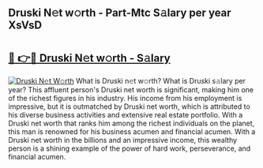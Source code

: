 ## Druski N𝚎t w𝚘rth - Part-Mtc S𝚊lary per year XsVsD

# <h2><a href="http://gc4b34u.nevu.top/?p=Druski">🔗 👉🔴 Druski N𝚎t w𝚘rth - S𝚊lary</a></h2>

[![Druski N𝚎t W𝚘rth](https://i.imgur.com/Oavwk0R.jpeg)](http://gc4b34u.nevu.top/?p=Druski)
What is Druski n𝚎t w𝚘rth? What is Druski s𝚊lary per year?
This affluent person's Druski net worth is significant, making him one of the richest figures in his industry. His income from his employment is impressive, but it is outmatched by Druski net worth, which is attributed to his diverse business activities and extensive real estate portfolio. With a Druski net worth that ranks him among the richest individuals on the planet, this man is renowned for his business acumen and financial acumen. With a Druski net worth in the billions and an impressive income, this wealthy person is a shining example of the power of hard work, perseverance, and financial acumen.
